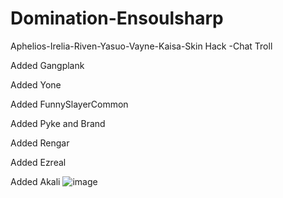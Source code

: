 # Domination-Ensoulsharp
Aphelios-Irelia-Riven-Yasuo-Vayne-Kaisa-Skin Hack -Chat Troll

Added Gangplank

Added Yone

Added FunnySlayerCommon

Added Pyke and Brand

Added Rengar

Added Ezreal

Added Akali
![image](https://cdn.discordapp.com/attachments/612555523589668866/724609491512852520/593690079000e.png)
